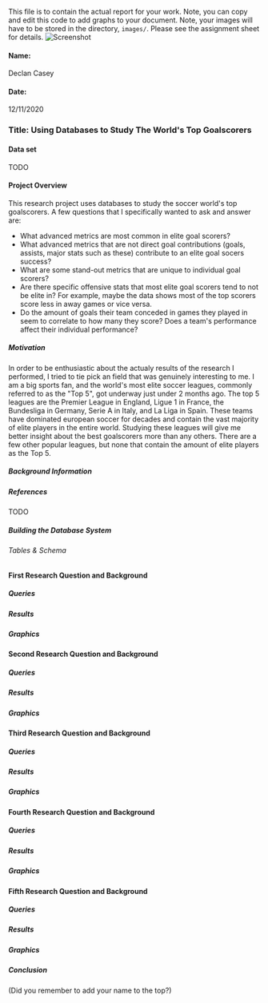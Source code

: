 This file is to contain the actual report for your work. Note, you can copy and edit this code to add graphs to your document. Note, your images will have to be stored in the directory, `images/`. Please see the assignment sheet for details. 
![Screenshot](images/blueCat.png)


#### Name:
Declan Casey

#### Date:
12/11/2020

### Title: Using Databases to Study The World's Top Goalscorers

#### Data set
TODO 

#### Project Overview
This research project uses databases to study the soccer world's top goalscorers.  A few questions that I specifically wanted to ask and answer are:

- What advanced metrics are most common in elite goal scorers?
- What advanced metrics that are not direct goal contributions (goals, assists, major stats such as these) contribute to an elite goal socers success? 
- What are some stand-out metrics that are unique to individual goal scorers? 
- Are there specific offensive stats that most elite goal scorers tend to not be elite in? For example, maybe the data shows most of the top scorers score less in away games or vice versa.
- Do the amount of goals their team conceded in games they played in seem to correlate to how many they score? Does a team's performance affect their individual performance?

##### Motivation
In order to be enthusiastic about the actualy results of the research I performed, I tried to tie pick an field that was genuinely interesting to me. I am a big sports fan, and the world's most elite soccer leagues, commonly referred to as the "Top 5", got underway just under 2 months ago. The top 5 leagues are the Premier League in England, Ligue 1 in France, the Bundesliga in Germany, Serie A in Italy, and La Liga in Spain. These teams have dominated european soccer for decades and contain the vast majority of elite players in the entire world. Studying these leagues will give me better insight about the best goalscorers more than any others. There are a few other popular leagues, but none that contain the amount of elite players as the Top 5.


##### Background Information



##### References
TODO


##### Building the Database System



###### Tables & Schema


#### First Research Question and Background
##### Queries
##### Results
##### Graphics

#### Second Research Question and Background
##### Queries
##### Results
##### Graphics

#### Third Research Question and Background
##### Queries
##### Results
##### Graphics

#### Fourth Research Question and Background
##### Queries
##### Results
##### Graphics

#### Fifth Research Question and Background
##### Queries
##### Results
##### Graphics



##### Conclusion





(Did you remember to add your name to the top?)
